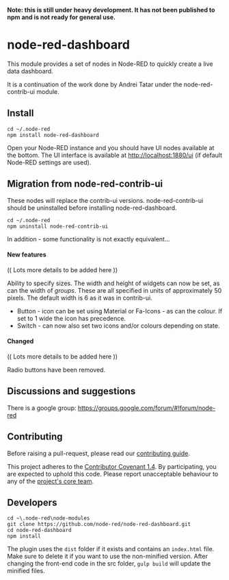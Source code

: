 **Note: this is still under heavy development. It has not been published to npm and is not ready for general use.**

# node-red-dashboard

This module provides a set of nodes in Node-RED to quickly create a live data
dashboard.

It is a continuation of the work done by Andrei Tatar under the node-red-contrib-ui module.

## Install

```
cd ~/.node-red
npm install node-red-dashboard
```

Open your Node-RED instance and you should have UI nodes available at the bottom.
The UI interface is available at <http://localhost:1880/ui> (if default Node-RED settings are used).

## Migration from node-red-contrib-ui

These nodes will replace the contrib-ui versions. node-red-contrib-ui
should be uninstalled before installing node-red-dashboard.

 ```
 cd ~/.node-red
 npm uninstall node-red-contrib-ui
 ```
 In addition - some functionality is not exactly equivalent...

#### New features

 (( Lots more details to be added here ))

 Ability to specify sizes. The width and height of widgets can now be set, as can the width
 of *groups*. These are all specified in units of approximately 50 pixels. The default width is 6 as it was in contrib-ui.

  - Button - icon can be set using Material or Fa-Icons - as can the colour. If set to 1 wide the icon has precedence.
  - Switch - can now also set two icons and/or colours depending on state.

#### Changed

 (( Lots more details to be added here ))

 Radio buttons have been removed.

## Discussions and suggestions

There is a google group: <https://groups.google.com/forum/#!forum/node-red>

## Contributing

Before raising a pull-request, please read our
[contributing guide](https://github.com/node-red/node-red-dashboard/blob/master/CONTRIBUTING.md).

This project adheres to the [Contributor Covenant 1.4](http://contributor-covenant.org/version/1/4/).
 By participating, you are expected to uphold this code. Please report unacceptable
 behaviour to any of the [project's core team](https://github.com/orgs/node-red/teams/core).

## Developers

```
cd ~\.node-red\node-modules
git clone https://github.com/node-red/node-red-dashboard.git
cd node-red-dashboard
npm install
```
The plugin uses the ```dist``` folder if it exists and contains an ```index.html``` file. Make sure to delete it if you want to use the non-minified version.
After changing the front-end code in the src folder, ```gulp build``` will update the minified files.
